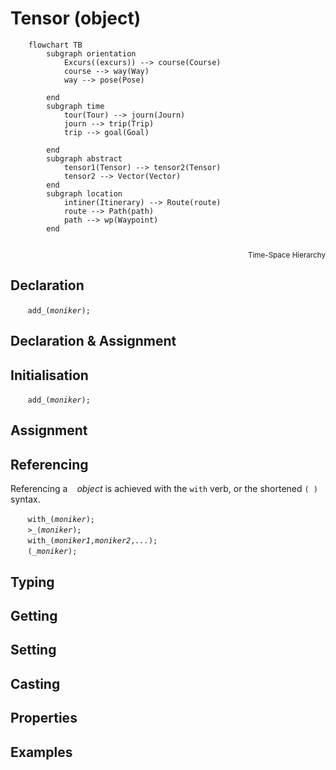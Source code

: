 # Tensor (object)

```mermaid
    flowchart TB
        subgraph orientation
            Excurs((excurs)) --> course(Course)
            course --> way(Way)
            way --> pose(Pose)

        end
        subgraph time
            tour(Tour) --> journ(Journ)
            journ --> trip(Trip)
            trip --> goal(Goal)
            
        end
        subgraph abstract
            tensor1(Tensor) --> tensor2(Tensor)
            tensor2 --> Vector(Vector)
        end
        subgraph location
            intiner(Itinerary) --> Route(route)
            route --> Path(path)
            path --> wp(Waypoint)
        end
        
```
<div style="text-align: right"><sub>Time-Space Hierarchy</sub></div>

<!-- Abstract-Location-Orientation-Time -->

<a name="declare"></a>
## Declaration

&nbsp;&nbsp;&nbsp;&nbsp;&nbsp;&nbsp; `add_(`*`moniker`*`);`<br>

<a name="declare_assign"></a>
## Declaration & Assignment

<a name="initial"></a>
## Initialisation

&nbsp;&nbsp;&nbsp;&nbsp;&nbsp;&nbsp; `add_(`*`moniker`*`);`<br>

<a name="assign"></a>
## Assignment

<a name="reference"></a>
## Referencing
Referencing a ` ` *object* is achieved with the `with` verb, or the shortened `(`*` `*`)` syntax. 

&nbsp;&nbsp;&nbsp;&nbsp;&nbsp;&nbsp; `with_(`*`moniker`*`);`<br>
&nbsp;&nbsp;&nbsp;&nbsp;&nbsp;&nbsp; `>_(`*`moniker`*`);`<br>
&nbsp;&nbsp;&nbsp;&nbsp;&nbsp;&nbsp; `with_(`*`moniker1`*`,`*`moniker2`*`,`*`...`*`);`<br>
&nbsp;&nbsp;&nbsp;&nbsp;&nbsp;&nbsp; `(`*`_moniker`*`);`

<a name="type"></a>
## Typing

<a name="get"></a>
## Getting

<a name="set"></a>
## Setting

<a name="cast"></a>
## Casting

<a name="properties"></a>
## Properties

<a name="example"></a>
## Examples